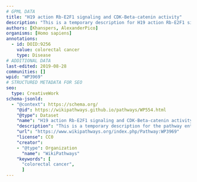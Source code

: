 ```yaml
---
# GPML DATA
title: "H19 action Rb-E2F1 signaling and CDK-Beta-catenin activity"
description: "This is a temporary description for H19 action Rb-E2F1 signaling and CDK-Beta-catenin activity"
authors: [Khanspers, AlexanderPico]
organisms: [Homo sapiens]
annotations:
  - id: DOID:9256
    value: colorectal cancer
    type: Disease
# ADDITIONAL DATA
last-edited: 2019-08-28
communities: []
wpid: "WP3969"
# STRUCTURED METADATA FOR SEO
seo:
  type: CreativeWork
schema-jsonld:
  - "@context": https://schema.org/
    "@id": https://wikipathways.github.io/pathways/WP554.html
    "@type": Dataset
    "name": "H19 action Rb-E2F1 signaling and CDK-Beta-catenin activity"
    "description": "This is a temporary description for the pathway entitled: H19 action Rb-E2F1 signaling and CDK-Beta-catenin activity"
    "url": "https://www.wikipathways.org/index.php/Pathway:WP3969"
    "license": CC0
    "creator":
    - "@type": Organization
      "name": "WikiPathways"
    "keywords": [
      "colorectal cancer",
      ]
---
```

